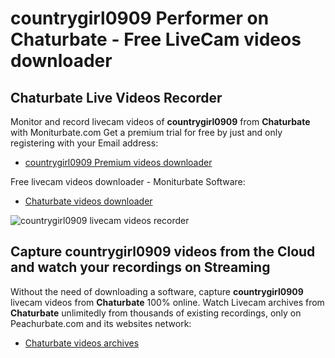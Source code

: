 # countrygirl0909 Performer on Chaturbate - Free LiveCam videos downloader

## Chaturbate Live Videos Recorder

Monitor and record livecam videos of **countrygirl0909** from **Chaturbate** with Moniturbate.com
Get a premium trial for free by just and only registering with your Email address:
* [countrygirl0909 Premium videos downloader](https://moniturbate.com/request-demo-licence-key.html)

Free livecam videos downloader - Moniturbate Software:
* [Chaturbate videos downloader](https://moniturbate.com/moniturbate-download-software.html)

![countrygirl0909 livecam videos recorder](https://peachurnet.com/templates/moniturbate-software.png)


## Capture countrygirl0909 videos from the Cloud and watch your recordings on Streaming

Without the need of downloading a software, capture **countrygirl0909** livecam videos from **Chaturbate** 100% online.
Watch Livecam archives from **Chaturbate** unlimitedly from thousands of existing recordings, only on Peachurbate.com and its websites network:
* [Chaturbate videos archives](https://peachurnet.com/)